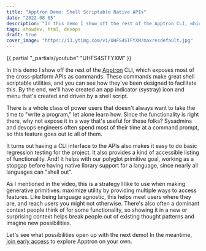 ```yaml
---
title: "Apptron Demo: Shell Scriptable Native APIs"
date: "2022-08-05"
description: "In this demo I show off the rest of the Apptron CLI, which exposes most of the cross-platform APIs as commands."
tags: showdev, html, devops
draft: true
cover_image: "https://i3.ytimg.com/vi/UHFS4STFYXM/maxresdefault.jpg"
---
```


{{ partial "_partials/youtube" "UHFS4STFYXM" }}

In this demo I show off the rest of the [Apptron](https://progrium.com/blog/apptron-announcement/) CLI, which exposes most of the cross-platform APIs as commands. These commands make great shell scriptable utilities, and you can see how they've been designed to facilitate this. By the end, we'll have created an app indicator (systray) icon and menu that's created and driven by a shell script.

There is a whole class of power users that doesn't always want to take the time to "write a program," let alone learn how. Since the functionality is right there, why not expose it in a way that's useful for these folks? Sysadmins and devops engineers often spend most of their time at a command prompt, so this feature goes out to all of them.

It turns out having a CLI interface to the APIs also makes it easy to do basic regression testing for the project. It also provides a kind of accessible listing of functionality. And! It helps with our polyglot primitive goal, working as a stopgap before having native library support for a language, since nearly all languages can "shell out". 

As I mentioned in the video, this is a strategy I like to use when making generative primitives: maximize utility by providing multiple ways to access features. Like being language agnostic, this helps meet users where they are, and reach users you might not otherwise. There's also often a dominant context people think of for some functionality, so showing it in a new or surprising context helps break people out of existing thought patterns and imagine new possibilities. 

Let's see what possibilities open up with the next demo! In the meantime, [join early access](https://tractor.dev/apptron/) to explore Apptron on your own.

